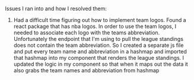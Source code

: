 Issues I ran into and how I resolved them:

1. Had a difficult time figuring out how to implement team logos. Found a react package that has nba logos. In order to use the team logos, I needed to associate each logo with the teams abbreviation. Unfortunately the endpoint that I'm using to pull the league standings does not contain the team abbreviation. So I created a separate js file and put every team name and abbreviation in a hashmap and imported that hashmap into my component that renders the league standings. I updated the logic in my component so that when it maps out the data it also grabs the team names and abbreviation from hashmap
